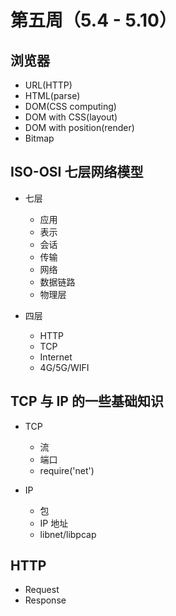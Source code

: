 # 第五周（5.4 - 5.10）

## 浏览器

+ URL(HTTP)
+ HTML(parse)
+ DOM(CSS computing)
+ DOM with CSS(layout)
+ DOM with position(render)
+ Bitmap


## ISO-OSI 七层网络模型

+ 七层
  - 应用
  - 表示
  - 会话
  - 传输
  - 网络
  - 数据链路
  - 物理层

+ 四层
  - HTTP
  - TCP
  - Internet
  - 4G/5G/WIFI


## TCP 与 IP 的一些基础知识

+ TCP
  - 流
  - 端口
  - require('net')

+ IP
  - 包
  - IP 地址
  - libnet/libpcap

## HTTP

+ Request
+ Response